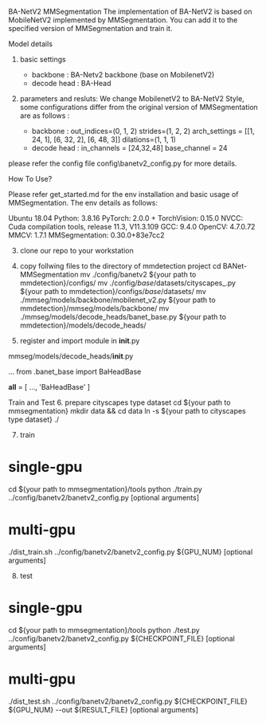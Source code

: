 BA-NetV2 MMSegmentation
The implementation of BA-NetV2 is based on MobileNetV2 implemented by MMSegmentation. You can add it to the specified version of MMSegmentation and train it.

Model details
1. basic settings
    - backbone : BA-Netv2 backbone (base on MobilenetV2)
    - decode head : BA-Head

2. parameters and resluts:
    We change MobilenetV2 to BA-NetV2 Style, some configurations differ from the original version of MMSegmentation are as follows :
    - backbone :
	out_indices=(0, 1, 2)
	strides=(1, 2, 2)
	arch_settings = [[1, 24, 1], [6, 32, 2], [6, 48, 3]]
	dilations=(1, 1, 1)
    - decode head :
	in_channels = [24,32,48]
	base_channel = 24

please refer the config file config\banetv2_config.py for more details.


How To Use?

Please refer get_started.md for the env installation and basic usage of MMSegmentation. The env details as follows:

Ubuntu 18.04
Python: 3.8.16 
PyTorch: 2.0.0 + TorchVision: 0.15.0
NVCC: Cuda compilation tools, release 11.3, V11.3.109
GCC: 9.4.0
OpenCV: 4.7.0.72
MMCV: 1.7.1
MMSegmentation: 0.30.0+83e7cc2

3. clone our repo to your workstation

4. copy follwing files to the directory of mmdetection project
cd BANet-MMSegmentation
mv ./config/banetv2 ${your path to mmdetection}/configs/
mv ./config/_base_/datasets/cityscapes_.py ${your path to mmdetection}/configs/_base_/datasets/
mv ./mmseg/models/backbone/mobilenet_v2.py ${your path to mmdetection}/mmseg/models/backbone/
mv ./mmseg/models/decode_heads/banet_base.py ${your path to mmdetection}/models/decode_heads/

5. register and import module in __init__.py

mmseg/models/decode_heads/__init__.py

...
from .banet_base import BaHeadBase

__all__ = [
    ..., 'BaHeadBase'
]



Train and Test
6. prepare cityscapes type dataset
cd ${your path to mmsegmentation}
mkdir data && cd data
ln -s ${your path to cityscapes type dataset} ./

7. train
# single-gpu
cd ${your path to mmsegmentation}/tools
python ./train.py  ../config/banetv2/banetv2_config.py [optional arguments]
# multi-gpu
./dist_train.sh ../config/banetv2/banetv2_config.py ${GPU_NUM} [optional arguments]

8. test
# single-gpu
cd ${your path to mmsegmentation}/tools
python ./test.py  ../config/banetv2/banetv2_config.py ${CHECKPOINT_FILE} [optional arguments]
# multi-gpu
./dist_test.sh ../config/banetv2/banetv2_config.py ${CHECKPOINT_FILE} ${GPU_NUM} --out ${RESULT_FILE} [optional arguments]




